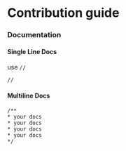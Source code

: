 # Contribution guide

### Documentation

#### Single Line Docs

use `//`
```
//
```

#### Multiline Docs
```
/**
* your docs
* your docs
* your docs
* your docs
*/
```
